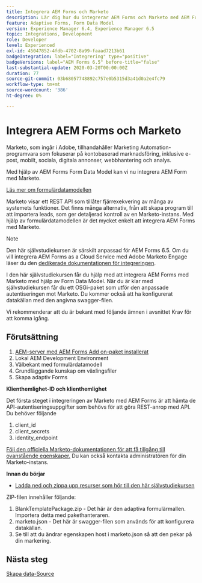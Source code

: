 ```yaml
---
title: Integrera AEM Forms och Marketo
description: Lär dig hur du integrerar AEM Forms och Marketo med AEM Forms Form Data Model.
feature: Adaptive Forms, Form Data Model
version: Experience Manager 6.4, Experience Manager 6.5
topic: Integrations, Development
role: Developer
level: Experienced
exl-id: 45047852-4fdb-4702-8a99-faaad7213b61
badgeIntegration: label="Integrering" type="positive"
badgeVersions: label="AEM Forms 6.5" before-title="false"
last-substantial-update: 2020-03-20T00:00:00Z
duration: 77
source-git-commit: 03b68057748892c757e0b5315d3a41d0a2e4fc79
workflow-type: tm+mt
source-wordcount: '386'
ht-degree: 0%

---
```


# Integrera AEM Forms och Marketo


Marketo, som ingår i Adobe, tillhandahåller Marketing Automation-programvara som fokuserar på kontobaserad marknadsföring, inklusive e-post, mobilt, sociala, digitala annonser, webbhantering och analys.

Med hjälp av AEM Forms Form Data Model kan vi nu integrera AEM Form med Marketo.

[Läs mer om formulärdatamodellen](https://helpx.adobe.com/se/experience-manager/6-5/forms/using/data-integration.html)

Marketo visar ett REST API som tillåter fjärrexekvering av många av systemets funktioner. Det finns många alternativ, från att skapa program till att importera leads, som ger detaljerad kontroll av en Marketo-instans. Med hjälp av formulärdatamodellen är det mycket enkelt att integrera AEM Forms med Marketo.

>[!NOTE]
>
>Den här självstudiekursen är särskilt anpassad för AEM Forms 6.5. Om du vill integrera AEM Forms as a Cloud Service med Adobe Marketo Engage läser du den [dedikerade dokumentationen för integreringen](https://experienceleague.adobe.com/sv/docs/experience-manager-cloud-service/content/forms/integrate/services/integrate-adaptive-form-with-market-engage/integrate-form-to-marketo-engage).

I den här självstudiekursen får du hjälp med att integrera AEM Forms med Marketo med hjälp av Form Data Model. När du är klar med självstudiekursen får du ett OSGi-paket som utför den anpassade autentiseringen mot Marketo. Du kommer också att ha konfigurerat datakällan med den angivna swagger-filen.

Vi rekommenderar att du är bekant med följande ämnen i avsnittet Krav för att komma igång.

## Förutsättning

1. [AEM-server med AEM Forms Add on-paket installerat](/help/forms/adaptive-forms/installing-aem-form-on-windows-tutorial-use.md)
1. Lokal AEM Development Environment
1. Välbekant med formulärdatamodell
1. Grundläggande kunskap om växlingsfiler
1. Skapa adaptiv Forms

**Klienthemlighet-ID och klienthemlighet**

Det första steget i integreringen av Marketo med AEM Forms är att hämta de API-autentiseringsuppgifter som behövs för att göra REST-anrop med API. Du behöver följande

1. client_id
1. client_secrets
1. identity_endpoint

[Följ den officiella Marketo-dokumentationen för att få tillgång till ovanstående egenskaper.](https://developers.marketo.com/rest-api/) Du kan också kontakta administratören för din Marketo-instans.

**Innan du börjar**

* [Ladda ned och zippa upp resurser som hör till den här självstudiekursen](assets/marketo-integration-assets.zip)

ZIP-filen innehåller följande:

1. BlankTemplatePackage.zip - Det här är den adaptiva formulärmallen. Importera detta med pakethanteraren.
1. marketo.json - Det här är swagger-filen som används för att konfigurera datakällan.
1. Se till att du ändrar egenskapen host i marketo.json så att den pekar på din markering.

## Nästa steg

[Skapa data-Source](./part2.md)
